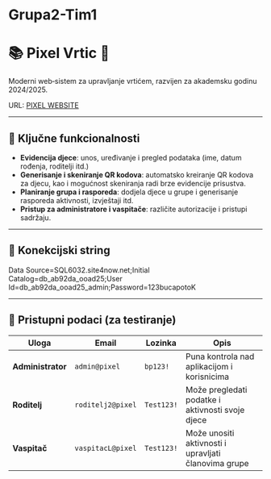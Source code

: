 # Grupa2-Tim1

# 📚 Pixel Vrtic 🎨

Moderni web‑sistem za upravljanje vrtićem, razvijen za akademsku godinu 2024/2025.

URL: <a href="http://lamina-001-site1.otempurl.com/">PIXEL WEBSITE</a>

---

## 🔧 Ključne funkcionalnosti

- **Evidencija djece**: unos, uređivanje i pregled podataka (ime, datum rođenja, roditelji itd.)
- **Generisanje i skeniranje QR kodova**: automatsko kreiranje QR kodova za djecu, kao i mogućnost skeniranja radi brze evidencije prisustva.
- **Planiranje grupa i rasporeda**: dodjela djece u grupe i generisanje rasporeda aktivnosti, izvještaji itd.
- **Pristup za administratore i vaspitače**: različite autorizacije i pristupi sadržaju.

---

## 🔗 Konekcijski string
Data Source=SQL6032.site4now.net;Initial Catalog=db_ab92da_ooad25;User Id=db_ab92da_ooad25_admin;Password=123bucapotoK 

---

## 🧪 Pristupni podaci (za testiranje)

| Uloga         | Email | Lozinka       | Opis                                                  |
|---------------|----------------|----------------|--------------------------------------------------------|
| **Administrator** | `admin@pixel`        | `bp123!`    | Puna kontrola nad aplikacijom i korisnicima            |
| **Roditelj**      | `roditelj2@pixel`    | `Test123!` | Može pregledati podatke i aktivnosti svoje djece       |
| **Vaspitač**      | `vaspitacL@pixel`    | `Test123!` | Može unositi aktivnosti i upravljati članovima grupe   |
